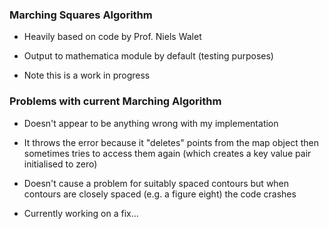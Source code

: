 ### Marching Squares Algorithm

* Heavily based on code by Prof. Niels Walet

* Output to mathematica module by default (testing purposes)

* Note this is a work in progress 

### Problems with current Marching Algorithm

* Doesn't appear to be anything wrong with my implementation

* It throws the error because it "deletes" points from the map
 object then sometimes tries to access them again (which 
creates a key value pair initialised to zero)

* Doesn't cause a problem for suitably spaced contours but
when contours are closely spaced (e.g. a figure eight) the code 
crashes

* Currently working on a fix... 